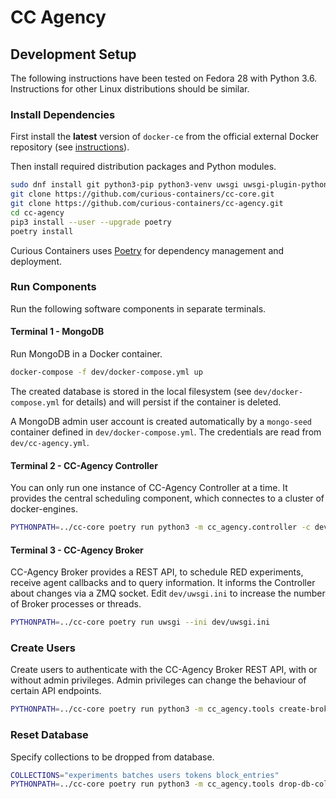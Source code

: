 # CC Agency

## Development Setup

The following instructions have been tested on Fedora 28 with Python 3.6. Instructions for other Linux distributions should be similar.

### Install Dependencies

First install the **latest** version of `docker-ce` from the official external Docker repository (see [instructions](https://docs.docker.com/install/linux/docker-ce/fedora/)).

Then install required distribution packages and Python modules.

```bash
sudo dnf install git python3-pip python3-venv uwsgi uwsgi-plugin-python3 docker-compose
git clone https://github.com/curious-containers/cc-core.git
git clone https://github.com/curious-containers/cc-agency.git
cd cc-agency
pip3 install --user --upgrade poetry
poetry install
```

Curious Containers uses [Poetry](https://poetry.eustace.io/) for dependency management and deployment.

### Run Components

Run the following software components in separate terminals.

#### Terminal 1 - MongoDB

Run MongoDB in a Docker container.

```bash
docker-compose -f dev/docker-compose.yml up
```

The created database is stored in the local filesystem (see `dev/docker-compose.yml` for details) and will persist if the container is deleted.

A MongoDB admin user account is created automatically by a `mongo-seed` container defined in `dev/docker-compose.yml`. The credentials are read from `dev/cc-agency.yml`.

#### Terminal 2 - CC-Agency Controller

You can only run one instance of CC-Agency Controller at a time. It provides the central scheduling component, which connectes to a cluster of docker-engines.

```bash
PYTHONPATH=../cc-core poetry run python3 -m cc_agency.controller -c dev/cc-agency.yml
```

#### Terminal 3 - CC-Agency Broker

CC-Agency Broker provides a REST API, to schedule RED experiments, receive agent callbacks and to query information. It informs the Controller about changes via a ZMQ socket. Edit `dev/uwsgi.ini` to increase the number of Broker processes or threads.

```bash
PYTHONPATH=../cc-core poetry run uwsgi --ini dev/uwsgi.ini
```

### Create Users

Create users to authenticate with the CC-Agency Broker REST API, with or without admin privileges. Admin privileges can change the behaviour of certain API endpoints.

```bash
PYTHONPATH=../cc-core poetry run python3 -m cc_agency.tools create-broker-user -c dev/cc-agency.yml
```

### Reset Database

Specify collections to be dropped from database.

```bash
COLLECTIONS="experiments batches users tokens block_entries"
PYTHONPATH=../cc-core poetry run python3 -m cc_agency.tools drop-db-collections -c dev/cc-agency.yml ${COLLECTIONS}
```
